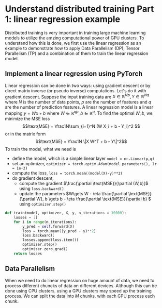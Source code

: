 # Understand distributed training Part 1: linear regression example

Distributed training is very important in training large machine learning models to utilize the amzing computational power of GPU clusters. To understand how this is done, we first use the linear regression as an example to demonstrate how to apply Data Parallelism (DP), Tensor Parallelism (TP) and a combination of them to train the linear regression model.

## Implement a linear regression using PyTorch
Linear regression can be done in two ways: using gradient descent or by direct matrix inverse (or pseudo inverse) computations. Let's do it with gradient descent. Suppose the input training data are $X\in \mathbb{R}^{Np}, Y\in \mathbb{R}^{Nq}$ where $N$ is the number of data points, $p$ are the number of features and $q$ are the number of prediction features. A linear regression model is a linear mapping $y = W x + b$ where $W \in \mathbb{R}^{qp}, b\in \mathbb{R}^q$. To find the optimal $W,b$, we minimize the MSE loss
$$\text{MSE} = \frac1N\sum_{i=1}^N (W X_i  + b - Y_i)^2 $$
or in the matrix form
$$\text{MSE} = \frac1N \|X W^T + b - Y\|^2$$
To train the model, what we need is 
- define the model, which is a simple linear layer `model = nn.Linear(p,q)`
- set an optimizer, `optimizer = torch.optim.Adam(model.parameters(), lr = 1e-3)`
- compute the loss, `loss = torch.mean((model(X)-y)**2)`
- do gradient descent,
    + compute the gradient $\frac{\partial \text{MSE}}{\partial (W,b)}$ using `loss.backward()`
    + update the parameters $W\gets W - \eta \frac{\partial \text{MSE}}{\partial W}, b \gets b - \eta \frac{\partial \text{MSE}}{\partial b}  $ using `optimizer.step()`

```python
def train(model, optimizer, X, y, n_iterations = 10000):
    losses = []
    for i in range(n_iterations):
        y_pred = self.forward(X)
        loss = torch.mean((y_pred - y)**2)
        loss.backward()
        losses.append(loss.item())
        optimizer.step()
        optimizer.zero_grad()
    return losses
```
## Data Parallelism
When we need to do linear regression on huge amount of data, we need to process different chuncks of data on different devices. Although this can be done using CPU clusters, using a GPU clusters may speed up the training process. We can split the data into $M$ chunks, with each GPU process each chunk.
 